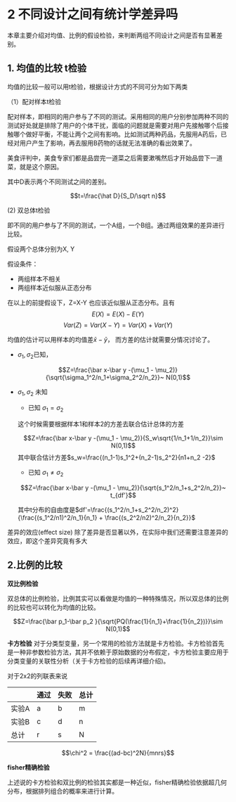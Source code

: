 # 2 不同设计之间有统计学差异吗


本章主要介绍对均值、比例的假设检验，来判断两组不同设计之间是否有显著差别。

<!-- more -->

## 1. 均值的比较 t检验
均值的比较一般可以用t检验，根据设计方式的不同可分为如下两类

（1）配对样本t检验

配对样本，即相同的用户参与了不同的测试。采用相同的用户分别参加两种不同的测试好处就是排除了用户的个体干扰，面临的问题就是需要对用户先接触哪个后接触哪个做好平衡，不能让两个之间有影响。比如测试两种药品，先服用A药后，已经对用户产生了影响，再去服用B药物的话就无法准确的看出效果了。

美食评判中，美食专家们都是品尝完一道菜之后需要漱嘴然后才开始品尝下一道菜，就是这个原因。



其中D表示两个不同测试之间的差别。

$$t=\frac{\hat D}{S_D/\sqrt n}$$


(2) 双总体t检验

即不同的用户参与了不同的测试，一个A组，一个B组。通过两组效果的差异进行比较。

假设两个总体分别为X, Y

假设条件：

* 两组样本不相关
* 两组样本近似服从正态分布

在以上的前提假设下，Z=X-Y 也应该近似服从正态分布。且有
$$E(X) = E(X)- E(Y)$$
$$Var(Z) = Var(X-Y)= Var(X) + Var(Y)$$

均值的估计可以用样本的均值差$\bar x - \bar y$， 而方差的估计就需要分情况讨论了。


* $\sigma_1,\sigma_2$已知，

$$Z=\frac{\bar x-\bar y -(\mu_1 - \mu_2)}{\sqrt{\sigma_1^2/n_1+\sigma_2^2/n_2}}~ N(0,1)$$


* $\sigma_1,\sigma_2$ 未知
    * 已知 $\sigma_1=\sigma_2$

    这个时候需要根据样本1和样本2的方差去联合估计总体的方差

    $$Z=\frac{\bar x-\bar y -(\mu_1 - \mu_2)}{S_w\sqrt{1/n_1+1/n_2}}\sim N(0,1)$$
    其中联合估计方差$s_w=\frac{(n_1-1)s_1^2+(n_2-1)s_2^2}{n1+n_2 -2}$
    
    * 已知 $\sigma_1\ne\sigma_2$

     $$Z=\frac{\bar x-\bar y -(\mu_1 - \mu_2)}{\sqrt{s_1^2/n_1+s_2^2/n_2}}~ t_{df'}$$
     
     其中t分布的自由度是$df'=\frac{(s_1^2/n_1+s_2^2/n_2)^2}{\frac{(s_1^2/n1)^2/n_1}{n_1} + \frac{(s_2^2/n2)^2/n_2}{n_2}}$
     


差异的效应(effect size)
除了差异是否显著以外，在实际中我们还需要注意差异的效应，即这个差异究竟有多大


## 2.比例的比较

**双比例检验**

双总体的比例检验，比例其实可以看做是均值的一种特殊情况，所以双总体的比例的比较也可以转化为均值的比较。


$$Z=\frac{\bar p_1-\bar p_2 }{\sqrt{PQ(\frac{1}{n_1}+\frac{1}{n_2})}}\sim N(0,1)$$
  

**卡方检验**
对于分类型变量，另一个常用的检验方法就是卡方检验。卡方检验首先是一种非参数检验方法，其并不依赖于原始数据的分布假定，卡方检验主要应用于分类变量的关联性分析（关于卡方检验的后续再详细介绍)。

对于2x2的列联表来说

|   | 通过 | 失败 | 总计 |
| --- | --- | --- | --- |
| 实验A | a | b | m |
| 实验B | c | d | n |
| 总计 | r | s | N |


$$\chi^2 = \frac{(ad-bc)^2N}{mnrs}$$

**fisher精确检验**

上述说的卡方检验和双比例的检验其实都是一种近似，fisher精确检验依据超几何分布，根据排列组合的概率来进行计算。



